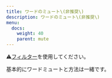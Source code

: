 ```yaml
---
title: ワードのミュート\(非推奨\)
description: ワードのミュート\(非推奨\)
menu:
  docs:
    weight: 40
    parent: mute
---
```

⚠️[フィルター](https://docs.thedesk.top/timeline/filter)を使用してください。  

基本的にワードミュートと方法は一緒です。


